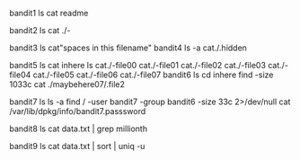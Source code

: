 bandit1
ls 
cat readme

bandit2
ls
cat ./-

bandit3
ls 
cat"spaces in this filename"
 bandit4
 ls -a
 cat./.hidden

 bandit5 
 ls
 cat inhere
 ls
 cat./-file00
 cat./-file01
  cat./-file02
   cat./-file03
    cat./-file04
     cat./-file05
      cat./-file06
       cat./-file07
 bandit6
 ls
 cd inhere
 find -size 1033c
 cat ./maybehere07/.file2

 bandit7
 ls
 ls -a
 find / -user bandit7 -group bandit6 -size 33c 2>/dev/null
 cat /var/lib/dpkg/info/bandit7.passsword


bandit8
ls
cat data.txt | grep millionth

bandit9
ls
cat data.txt | sort | uniq -u
